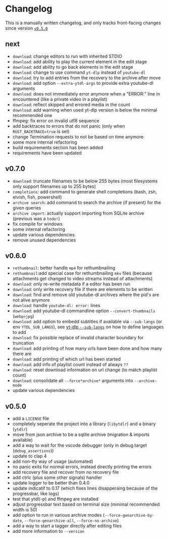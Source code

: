 # Changelog

This is a manually written changelog, and only tracks front-facing changes since version [`v0.5.0`](#v050)

## next

- `download`: change editors to run with inherited STDIO
- `download`: add ability to play the current element in the edit stage
- `download`: add ability to go back elements in the edit stage
- `download`: change to use command `yt-dlp` instead of `youtube-dl`
- `download`: try to add entries from the recovery to the archive after move
- `download`: add option `--extra-ytdl-args` to provide extra youtube-dl arguments
- `download`: does not immediately error anymore when a "ERROR:" line in encountered (like a private video in a playlist)
- `download`: reflect skipped and errored media in the count
- `download`: add warning when used yt-dlp version is below the minimal recommended one
- ffmpeg: fix error on invalid utf8 sequence
- add backtraces to errors that do not panic (only when `RUST_BACKTRACE=true` is set)
- change Termination requests to not be based on time anymore
- some more internal refactoring
- build requirements section has been added
- requirements have been updated

## v0.7.0

- `download`: truncate filenames to be below 255 bytes (most filesystems only support filenames up to 255 bytes)
- `completions`: add command to generate shell completions (bash, zsh, elvish, fish, powershell)
- `archive search`: add command to search the archive (if present) for the given queries
- `archive import`: actually support importing from SQLite archive (previous was a `todo!`)
- fix compile for windows
- some internal refactoring
- update various dependencies
- remove unused dependencies

## v0.6.0

- `rethumbnail`: better handle `mp4` for rethumbnailing
- `rethumbnail`:add special case for rethumbnailing `mkv` files (because attachments get changed to video streams instead of attachments)
- `download`: only re-write metadata if a editor has been run
- `download`: only write recovery file if there are elements to be written
- `download`: find and remove old youtube-dl archives where the pid's are not alive anymore
- `download`: handle `youtube-dl: error:` lines
- `download`: add youtube-dl commandline option `--convert-thumbnails` (`webp>jpg`)
- `download`: add option to embedd subtitles if available via `--sub-langs` (or env `YTDL_SUB_LANGS`), see [yt-dlp `--sub-langs`](https://github.com/yt-dlp/yt-dlp#subtitle-options) on how to define languages to add
- `download`: fix possible replace of invalid character boundary for truncation
- `download`: add printing of how many urls have been done and how many there are
- `download`: add printing of which url has been started
- `download`: add info of playlist count instead of always `??`
- `download`: reset download information on url change (to match playlist count)
- `download`: consolidate all `--force*archive*` arguments into `--archive-mode`
- update various dependencies

## v0.5.0

- add a `LICENSE` file
- completely seperate the project into a library (`libytdlr`) and a binary (`ytdlr`)
- move from json archive to be a sqlite archive (migration & imports available)
- add a way to wait for the vscode debugger (only in debug target (`debug_assertions`))
- update to clap 4
- add non-tty way of usage (automated)
- no panic exits for normal errors, instead directly printing the errors
- add recovery file and recover from no recovery file
- add ctrlc (plus some other signals) handler
- update logger to be better than 0.4.0
- update indicatif to 0.17 (which fixes lines disapperaing because of the progressbar, like logs)
- test that ytdl(-p) and ffmpeg are installed
- adjust progressbar text based on terminal size (minimal recommended width is 50)
- add option to run in various archive modes (`--force-genarchive-by-date`, `--force-genarchive-all`, `--force-no-archive`)
- add a way to start a tagger directly after editing files
- add more information to `--version`
